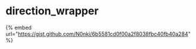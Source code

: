 # direction\_wrapper

{% embed url="https://gist.github.com/N0nki/6b5581cd0f00a2f8038fbc40fb40a284" %}

